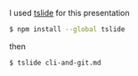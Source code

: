 I used [tslide](https://github.com/tslide/tslide) for this presentation

```sh
$ npm install --global tslide
```
then

```sh
$ tslide cli-and-git.md
```

